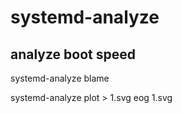systemd-analyze
========================

## analyze boot speed

systemd-analyze blame

systemd-analyze plot > 1.svg
eog 1.svg

